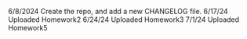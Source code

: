 6/8/2024 Create the repo, and add a new CHANGELOG file.
6/17/24 Uploaded Homework2
6/24/24 Uploaded Homework3
7/1/24 Uploaded Homework5

